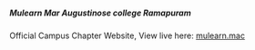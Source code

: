 <h5>Mulearn Mar Augustinose college Ramapuram</h5>


Official Campus Chapter Website, View live here: [mulearn.mac](https://mulearnatmac.netlify.app)
